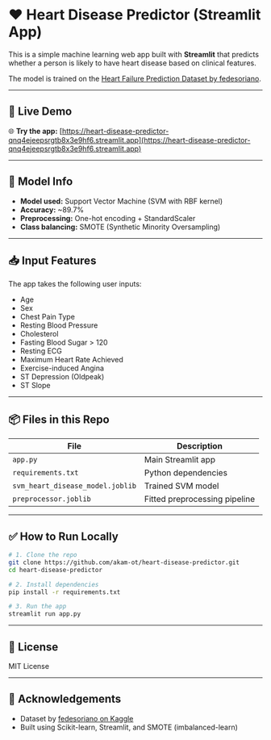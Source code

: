 # ❤️ Heart Disease Predictor (Streamlit App)

This is a simple machine learning web app built with **Streamlit** that predicts whether a person is likely to have heart disease based on clinical features.

The model is trained on the [Heart Failure Prediction Dataset by fedesoriano](https://www.kaggle.com/datasets/fedesoriano/heart-failure-prediction).

---

## 🚀 Live Demo

🌐 **Try the app:** [https://heart-disease-predictor-qnq4ejeepsrgtb8x3e9hf6.streamlit.app](https://heart-disease-predictor-qnq4ejeepsrgtb8x3e9hf6.streamlit.app)

---

## 🧠 Model Info

* **Model used:** Support Vector Machine (SVM with RBF kernel)
* **Accuracy:** \~89.7%
* **Preprocessing:** One-hot encoding + StandardScaler
* **Class balancing:** SMOTE (Synthetic Minority Oversampling)

---

## 📥 Input Features

The app takes the following user inputs:

* Age
* Sex
* Chest Pain Type
* Resting Blood Pressure
* Cholesterol
* Fasting Blood Sugar > 120
* Resting ECG
* Maximum Heart Rate Achieved
* Exercise-induced Angina
* ST Depression (Oldpeak)
* ST Slope

---

## 📦 Files in this Repo

| File                             | Description                   |
| -------------------------------- | ----------------------------- |
| `app.py`                         | Main Streamlit app            |
| `requirements.txt`               | Python dependencies           |
| `svm_heart_disease_model.joblib` | Trained SVM model             |
| `preprocessor.joblib`            | Fitted preprocessing pipeline |

---

## ✅ How to Run Locally

```bash
# 1. Clone the repo
git clone https://github.com/akam-ot/heart-disease-predictor.git
cd heart-disease-predictor

# 2. Install dependencies
pip install -r requirements.txt

# 3. Run the app
streamlit run app.py
```

---

## 📄 License

MIT License

---

## 🤝 Acknowledgements

* Dataset by [fedesoriano on Kaggle](https://www.kaggle.com/datasets/fedesoriano/heart-failure-prediction)
* Built using Scikit-learn, Streamlit, and SMOTE (imbalanced-learn)
